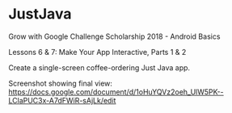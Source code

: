 # JustJava

Grow with Google Challenge Scholarship 2018 - Android Basics

Lessons 6 & 7: Make Your App Interactive, Parts 1 & 2

Create a single-screen coffee-ordering Just Java app. 

Screenshot showing final view: https://docs.google.com/document/d/1oHuYQVz2oeh_UlW5PK--LClaPUC3x-A7dFWiR-sAjLk/edit
